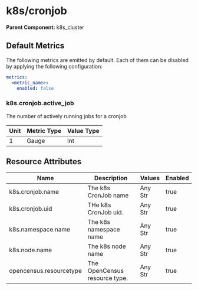 [comment]: <> (Code generated by mdatagen. DO NOT EDIT.)

# k8s/cronjob

**Parent Component:** k8s_cluster

## Default Metrics

The following metrics are emitted by default. Each of them can be disabled by applying the following configuration:

```yaml
metrics:
  <metric_name>:
    enabled: false
```

### k8s.cronjob.active_job

The number of actively running jobs for a cronjob

| Unit | Metric Type | Value Type |
| ---- | ----------- | ---------- |
| 1 | Gauge | Int |

## Resource Attributes

| Name | Description | Values | Enabled |
| ---- | ----------- | ------ | ------- |
| k8s.cronjob.name | The k8s CronJob name | Any Str | true |
| k8s.cronjob.uid | THe k8s CronJob uid. | Any Str | true |
| k8s.namespace.name | The k8s namespace name | Any Str | true |
| k8s.node.name | The k8s node name | Any Str | true |
| opencensus.resourcetype | The OpenCensus resource type. | Any Str | true |
